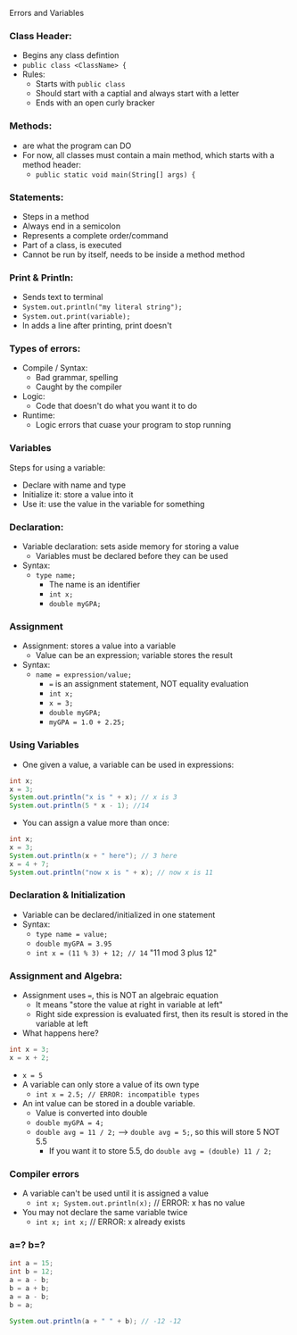 Errors and Variables

### Class Header:
- Begins any class defintion
- `public class <ClassName> {`
- Rules:
	- Starts with `public class`
	- Should start with a captial and always start with a letter
	- Ends with an open curly bracker

### Methods: 
- are what the program can DO
- For now, all classes must contain a main method, which starts with a method header:
	- `public static void main(String[] args) {`

### Statements:
- Steps in a method
- Always end in a semicolon
- Represents a complete order/command
- Part of a class, is executed
- Cannot be run by itself, needs to be inside a method method

### Print & Println:
- Sends text to terminal
- `System.out.println("my literal string");`
- `System.out.print(variable);`
- ln adds a line after printing, print doesn't

### Types of errors:
- Compile / Syntax:
	- Bad grammar, spelling
	- Caught by the compiler
- Logic:
	- Code that doesn't do what you want it to do
- Runtime:
	- Logic errors that cuase your program to stop running

### Variables
Steps for using a variable:
- Declare with name and type
- Initialize it: store a value into it
- Use it: use the value in the variable for something

### Declaration:
- Variable declaration: sets aside memory for storing a value
	- Variables must be declared before they can be used
- Syntax:
	- `type name;`
		- The name is an identifier
		- `int x;`
		- `double myGPA;`

### Assignment
- Assignment: stores a value into a variable
	- Value can be an expression; variable stores the result
- Syntax:
	- `name = expression/value;`
		- `=` is an assignment statement, NOT equality evaluation
		- `int x;`
		- `x = 3;`
		- `double myGPA;`
		- `myGPA = 1.0 + 2.25;`

### Using Variables
- One given a value, a variable can be used in expressions:
```java
int x;
x = 3;
System.out.println("x is " + x); // x is 3
System.out.println(5 * x - 1); //14
```
- You can assign a value more than once:
```java
int x;
x = 3;
System.out.println(x + " here"); // 3 here
x = 4 + 7;
System.out.println("now x is " + x); // now x is 11
```

### Declaration & Initialization
- Variable can be declared/initialized in one statement
- Syntax:
	- `type name = value;`
	- `double myGPA = 3.95`
	- `int x = (11 % 3) + 12; // 14` "11 mod 3 plus 12"

### Assignment and Algebra:
- Assignment uses `=`, this is NOT an algebraic equation
	- It means "store the value at right in variable at left"
	- Right side expression is evaluated first, then its result is stored in the variable at left
- What happens here?
```java
int x = 3;
x = x + 2;
```
- `x = 5`
- A variable can only store a value of its own type
	- `int x = 2.5; // ERROR: incompatible types`
- An int value can be stored in a double variable.
	- Value is converted into double
	- `double myGPA = 4;`
	- `double avg = 11 / 2;` --> `double avg = 5;`, so this will store 5 NOT 5.5
		- If you want it to store 5.5, do `double avg = (double) 11 / 2;`

### Compiler errors
- A variable can't be used until it is assigned a value
	- `int x; System.out.println(x);` // ERROR: x has no value
- You may not declare the same variable twice
	- `int x; int x;` // ERROR: x already exists

### a=? b=?
```java
int a = 15;
int b = 12; 
a = a - b;
b = a + b;
a = a - b;
b = a;

System.out.println(a + " " + b); // -12 -12
```
